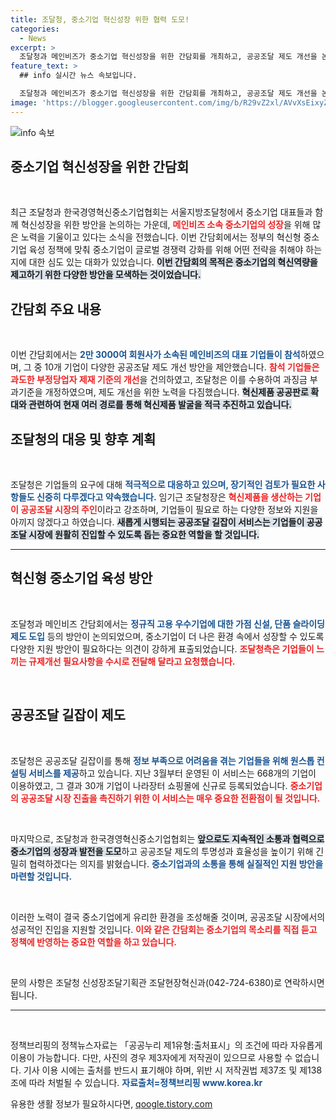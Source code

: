 ```yaml
---
title: 조달청, 중소기업 혁신성장 위한 협력 도모!
categories:
  - News
excerpt: >
  조달청과 메인비즈가 중소기업 혁신성장을 위한 간담회를 개최하고, 공공조달 제도 개선을 논의했다. 참석 중소기업은 과징금 규제 완화와 혁신제품 판로 확대를 건의하며, 두 기관은 지속적인 협력을 통해 중소기업의 성장을 도모하겠다고 밝혔다.
feature_text: >
  ## info 실시간 뉴스 속보입니다.

  조달청과 메인비즈가 중소기업 혁신성장을 위한 간담회를 개최하고, 공공조달 제도 개선을 논의했다. 참석 중소기업은 과징금 규제 완화와 혁신제품 판로 확대를 건의하며, 두 기관은 지속적인 협력을 통해 중소기업의 성장을 도모하겠다고 밝혔다.
image: 'https://blogger.googleusercontent.com/img/b/R29vZ2xl/AVvXsEixyZcFfHzMRdzZMjFBmAUKJYCLCGyLL1o632UiGVXcaFdKo_bkvkuCioo0uUKlGfBVcT3P84aROyZIXSBEx3Aw5nCQ3pTgDom1WDC4m8eifvWiAmWEEVb4x6G_l8C0QH225ldMjyaFvpxGEBGNO37VmDTDMHGhJPq73UglMfDca1-0aw/s1600/blogspot.png'
---
```


<p><img src="https://blogger.googleusercontent.com/img/b/R29vZ2xl/AVvXsEixyZcFfHzMRdzZMjFBmAUKJYCLCGyLL1o632UiGVXcaFdKo_bkvkuCioo0uUKlGfBVcT3P84aROyZIXSBEx3Aw5nCQ3pTgDom1WDC4m8eifvWiAmWEEVb4x6G_l8C0QH225ldMjyaFvpxGEBGNO37VmDTDMHGhJPq73UglMfDca1-0aw/s1600/blogspot.png" alt="info 속보" /></p>

<h2 data-ke-size="size26">중소기업 혁신성장을 위한 간담회</h2>

<p data-ke-size="size16">&nbsp;</p>

<p>최근 조달청과 한국경영혁신중소기업협회는 서울지방조달청에서 중소기업 대표들과 함께 혁신성장을 위한 방안을 논의하는 가운데, <b><span style="color: #ee2323;">메인비즈 소속 중소기업의 성장</span></b>을 위해 많은 노력을 기울이고 있다는 소식을 전했습니다. 이번 간담회에서는 정부의 혁신형 중소기업 육성 정책에 맞춰 중소기업이 글로벌 경쟁력 강화를 위해 어떤 전략을 취해야 하는지에 대한 심도 있는 대화가 있었습니다. <b><span style="background-color: #21538527;">이번 간담회의 목적은 중소기업의 혁신역량을 제고하기 위한 다양한 방안을 모색하는 것이었습니다.</span></b></p>

<h2 data-ke-size="size26">간담회 주요 내용</h2>

<p data-ke-size="size16">&nbsp;</p>

<p>이번 간담회에서는 <b><span style="color: #1a5490;">2만 3000여 회원사가 소속된 메인비즈의 대표 기업들이 참석</span></b>하였으며, 그 중 10개 기업이 다양한 공공조달 제도 개선 방안을 제안했습니다. <b><span style="color: #ee2323;">참석 기업들은 과도한 부정당업자 제재 기준의 개선</span></b>을 건의하였고, 조달청은 이를 수용하여 과징금 부과기준을 개정하였으며, 제도 개선을 위한 노력을 다짐했습니다. <b><span style="background-color: #21538527;">혁신제품 공공판로 확대와 관련하여 현재 여러 경로를 통해 혁신제품 발굴을 적극 추진하고 있습니다.</span></b></p>

<h2 data-ke-size="size26">조달청의 대응 및 향후 계획</h2>

<p data-ke-size="size16">&nbsp;</p>

<p>조달청은 기업들의 요구에 대해 <b><span style="color: #1a5490;">적극적으로 대응하고 있으며, 장기적인 검토가 필요한 사항들도 신중히 다루겠다고 약속했습니다.</span></b> 임기근 조달청장은 <b><span style="color: #ee2323;">혁신제품을 생산하는 기업이 공공조달 시장의 주인</span></b>이라고 강조하며, 기업들이 필요로 하는 다양한 정보와 지원을 아끼지 않겠다고 하였습니다. <b><span style="background-color: #21538527;">새롭게 시행되는 공공조달 길잡이 서비스는 기업들이 공공조달 시장에 원활히 진입할 수 있도록 돕는 중요한 역할을 할 것입니다.</span></b></p>

<hr>

<h2 data-ke-size="size26">혁신형 중소기업 육성 방안</h2>

<p data-ke-size="size16">&nbsp;</p>

<p>조달청과 메인비즈 간담회에서는 <b><span style="color: #1a5490;">정규직 고용 우수기업에 대한 가점 신설, 단품 슬라이딩 제도 도입</span></b> 등의 방안이 논의되었으며, 중소기업이 더 나은 환경 속에서 성장할 수 있도록 다양한 지원 방안이 필요하다는 의견이 강하게 표출되었습니다. <b><span style="color: #ee2323;">조달청측은 기업들이 느끼는 규제개선 필요사항을 수시로 전달해 달라고 요청했습니다.</span></b> </p>

<p data-ke-size="size16">&nbsp;</p>

<h2 data-ke-size="size26">공공조달 길잡이 제도</h2>

<p data-ke-size="size16">&nbsp;</p>

<p>조달청은 공공조달 길잡이를 통해 <b><span style="color: #1a5490;">정보 부족으로 어려움을 겪는 기업들을 위해 원스톱 컨설팅 서비스를 제공</span></b>하고 있습니다. 지난 3월부터 운영된 이 서비스는 668개의 기업이 이용하였고, 그 결과 30개 기업이 나라장터 쇼핑몰에 신규로 등록되었습니다. <b><span style="color: #ee2323;">중소기업의 공공조달 시장 진출을 촉진하기 위한 이 서비스는 매우 중요한 전환점이 될 것입니다.</span></b> </p>

<p data-ke-size="size16">&nbsp;</p>

<p>마지막으로, 조달청과 한국경영혁신중소기업협회는 <b><span style="background-color: #21538527;">앞으로도 지속적인 소통과 협력으로 중소기업의 성장과 발전을 도모</span></b>하고 공공조달 제도의 투명성과 효율성을 높이기 위해 긴밀히 협력하겠다는 의지를 밝혔습니다. <b><span style="color: #1a5490;">중소기업과의 소통을 통해 실질적인 지원 방안을 마련할 것입니다.</span></b> </p>

<p data-ke-size="size16">&nbsp;</p>

<p>이러한 노력이 결국 중소기업에게 유리한 환경을 조성해줄 것이며, 공공조달 시장에서의 성공적인 진입을 지원할 것입니다. <b><span style="color: #ee2323;">이와 같은 간담회는 중소기업의 목소리를 직접 듣고 정책에 반영하는 중요한 역할을 하고 있습니다.</span></b> </p>

<p data-ke-size="size16">&nbsp;</p>

<p>문의 사항은 조달청 신성장조달기획관 조달현장혁신과(042-724-6380)로 연락하시면 됩니다. 
<hr> </p>

<p data-ke-size="size16">&nbsp;</p> 

<p>정책브리핑의 정책뉴스자료는 「공공누리 제1유형:출처표시」의 조건에 따라 자유롭게 이용이 가능합니다. 다만, 사진의 경우 제3자에게 저작권이 있으므로 사용할 수 없습니다. 기사 이용 시에는 출처를 반드시 표기해야 하며, 위반 시 저작권법 제37조 및 제138조에 따라 처벌될 수 있습니다. <b><span style="color: #1a5490;">자료출처=정책브리핑 www.korea.kr</span></b></p>
유용한 생활 정보가 필요하시다면, <a href="https://qoogle.tistory.com" rel="dofollow">qoogle.tistory.com</a>


